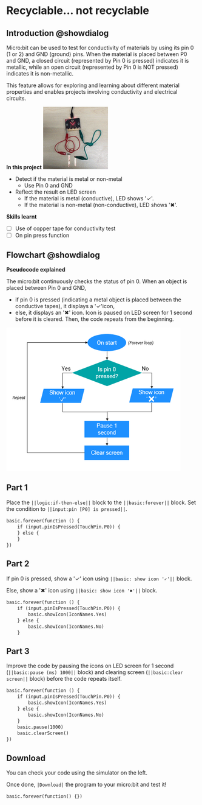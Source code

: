 # Recyclable… not recyclable

## Introduction @showdialog

Micro:bit can be used to test for conductivity of materials by using its pin 0 (1 or 2) and GND (ground) pins. When the material is placed between P0 and GND, a closed circuit (represented by Pin 0 is pressed) indicates it is metallic, while an open circuit (represented by Pin 0 is NOT pressed) indicates it is non-metallic.

This feature allows for exploring and learning about different material properties and enables projects involving conductivity and electrical circuits.

**In this project**
![keychain gif](https://raw.githubusercontent.com/detide/2-recyclable/ee9f72c0505ef0907effdb007b52c149abd6660c/Assets/1-1-keychain%20gif.gif)
* Detect if the material is metal or non-metal 
	- Use Pin 0 and GND 
* Reflect the result on LED screen
	- If the material is metal (conductive), LED shows '✓'.
	- If the material is non-metal (non-conductive), LED shows '✖'.

**Skills learnt**
- [ ] Use of copper tape for conductivity test
- [ ] On pin press function

## Flowchart @showdialog
**Pseudocode explained**

The micro:bit continuously checks the status of pin 0. When an object is placed between Pin 0 and GND, 
- if pin 0 is pressed (indicating a metal object is placed between the conductive tapes), it displays a '✓'icon, 
- else, it displays an '✖' icon. 
Icon is paused on LED screen for 1 second before it is cleared. Then, the code repeats from the beginning.

![flowchart](https://raw.githubusercontent.com/detide/2-recyclable/master/Assets/1-1-flowchart.PNG)

## Part 1
Place the ``||logic:if-then-else||`` block to the ``||basic:forever||`` block.
Set the condition to ``||input:pin [P0] is pressed||``.

```blocks
basic.forever(function () {
    if (input.pinIsPressed(TouchPin.P0)) {
    } else {
    }
})
```
## Part 2
If pin 0 is pressed, show a '✓' icon using ``||basic: show icon '✓'||`` block.

Else, show a '✖' icon using ``||basic: show icon '✖'||`` block.

```blocks
basic.forever(function () {
    if (input.pinIsPressed(TouchPin.P0)) {
        basic.showIcon(IconNames.Yes)
    } else {
        basic.showIcon(IconNames.No)
    }
```

## Part 3
Improve the code by pausing the icons on LED screen for 1 second (``||basic:pause (ms) 1000||`` block) and clearing screen (``||basic:clear screen||`` block) before the code repeats itself.

```blocks
basic.forever(function () {
    if (input.pinIsPressed(TouchPin.P0)) {
        basic.showIcon(IconNames.Yes)
    } else {
        basic.showIcon(IconNames.No)
    }
    basic.pause(1000)
    basic.clearScreen()
})
```

## Download
You can check your code using the simulator on the left.

Once done, ``|Download|`` the program to your micro:bit and test it!

```template
basic.forever(function() {})
```
<script src="https://makecode.com/gh-pages-embed.js"</script><script>makeCodeRender(">{{ site.makecode.home_url }}", "{{ site.github.owner_name }}/{{ site.github.repository_name }}");</script>